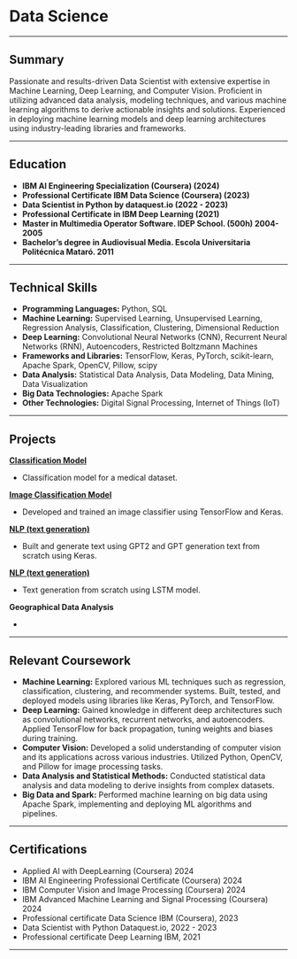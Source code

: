 # Data Science

---

## Summary

Passionate and results-driven Data Scientist with extensive expertise in Machine Learning, Deep Learning, and Computer Vision. Proficient in utilizing advanced data analysis, modeling techniques, and various machine learning algorithms to derive actionable insights and solutions. Experienced in deploying machine learning models and deep learning architectures using industry-leading libraries and frameworks.

---

## Education

- **IBM AI Engineering Specialization (Coursera) (2024)**
- **Professional Certificate IBM Data Science (Coursera) (2023)**
- **Data Scientist in Python by dataquest.io (2022 - 2023)**
- **Professional Certificate in IBM Deep Learning (2021)**
- **Master in Multimedia Operator Software. IDEP School. (500h) 2004-2005**
- **Bachelor’s degree in Audiovisual Media. Escola Universitaria Politécnica Mataró. 2011**



---

## Technical Skills

- **Programming Languages:** Python, SQL
- **Machine Learning:** Supervised Learning, Unsupervised Learning, Regression Analysis, Classification, Clustering, Dimensional Reduction
- **Deep Learning:** Convolutional Neural Networks (CNN), Recurrent Neural Networks (RNN), Autoencoders, Restricted Boltzmann Machines
- **Frameworks and Libraries:** TensorFlow, Keras, PyTorch, scikit-learn, Apache Spark, OpenCV, Pillow, scipy
- **Data Analysis:** Statistical Data Analysis, Data Modeling, Data Mining, Data Visualization
- **Big Data Technologies:** Apache Spark
- **Other Technologies:** Digital Signal Processing, Internet of Things (IoT)

---

## Projects

**[Classification Model](https://github.com/BMunitiz/MCFS-Classification/blob/b2f3d854ff1194664a3c745a83a67028fb980244/MCFS_classification.ipynb)**

- Classification model for a medical dataset.

**[Image Classification Model](https://github.com/BMunitiz/Computer-vision/blob/f9bef3791f26b33a3322acafadd1c2dceee0d071/Garbage_classifier.ipynb)**

- Developed and trained an image classifier using TensorFlow and Keras.

**[NLP (text generation)](https://github.com/BMunitiz/NLP/blob/695b06411c93df893de39a4ba75c81084e317c4a/GPT2.ipynb)**

- Built and generate text using GPT2 and GPT generation text from scratch using Keras.

**[NLP (text generation)](https://github.com/BMunitiz/NLP/blob/695b06411c93df893de39a4ba75c81084e317c4a/text_LSTM.ipynb)**

- Text generation from scratch using LSTM model.

**Geographical Data Analysis**

- 

---

## Relevant Coursework

- **Machine Learning:** Explored various ML techniques such as regression, classification, clustering, and recommender systems. Built, tested, and deployed models using libraries like Keras, PyTorch, and TensorFlow.
- **Deep Learning:** Gained knowledge in different deep architectures such as convolutional networks, recurrent networks, and autoencoders. Applied TensorFlow for back propagation, tuning weights and biases during training.
- **Computer Vision:** Developed a solid understanding of computer vision and its applications across various industries. Utilized Python, OpenCV, and Pillow for image processing tasks.
- **Data Analysis and Statistical Methods:** Conducted statistical data analysis and data modeling to derive insights from complex datasets.
- **Big Data and Spark:** Performed machine learning on big data using Apache Spark, implementing and deploying ML algorithms and pipelines.

---

## Certifications

- Applied AI with DeepLearning (Coursera) 2024
- IBM AI Engineering Professional Certificate (Coursera) 2024
- IBM Computer Vision and Image Processing (Coursera) 2024
- IBM Advanced Machine Learning and Signal Processing (Coursera) 2024
- Professional certificate Data Science IBM (Coursera), 2023
- Data Scientist with Python Dataquest.io, 2022 - 2023
- Professional certificate Deep Learning IBM, 2021


---

```
